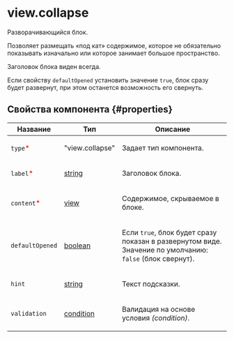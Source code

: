 # view.collapse

Разворачивающийся блок.

Позволяет размещать «под кат» содержимое, которое не обязательно показывать изначально или которое занимает большое пространство.

Заголовок блока виден всегда.

Если свойству `defaultOpened` установить значение `true`, блок сразу будет развернут, при этом останется возможность его свернуть.

## Свойства компонента {#properties}

| Название                                    | Тип                                                                                    | Описание                                                                                                        |
| ------------------------------------------- | -------------------------------------------------------------------------------------- | --------------------------------------------------------------------------------------------------------------- |
| `type`<span style="color: red">\*</span>    | "view.collapse"                                                                        | <p>Задает тип компонента.</p>                                                                                   |
| `label`<span style="color: red">\*</span>   | <a class="xref popup-link" href="../concepts/types.dita#types/string">string</a>       | <p>Заголовок блока.</p>                                                                                         |
| `content`<span style="color: red">\*</span> | <a class="xref popup-link" href="../concepts/types.dita#types/view">view</a>           | <p>Содержимое, скрываемое в блоке.</p>                                                                          |
| `defaultOpened`                             | <a class="xref popup-link" href="../concepts/types.dita#types/boolean">boolean</a>     | <p>Если `true`, блок будет сразу показан в развернутом виде. Значение по умолчанию: `false` (блок свернут).</p> |
| `hint`                                      | <a class="xref popup-link" href="../concepts/types.dita#types/string">string</a>       | <p>Текст подсказки.</p>                                                                                         |
| `validation`                                | <a class="xref popup-link" href="../concepts/types.dita#types/condition">condition</a> | <p>Валидация на основе условия <em>(condition)</em>.</p>                                                        |
